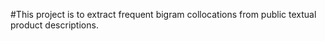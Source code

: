 #This project is to extract frequent bigram collocations from public textual product descriptions. 
